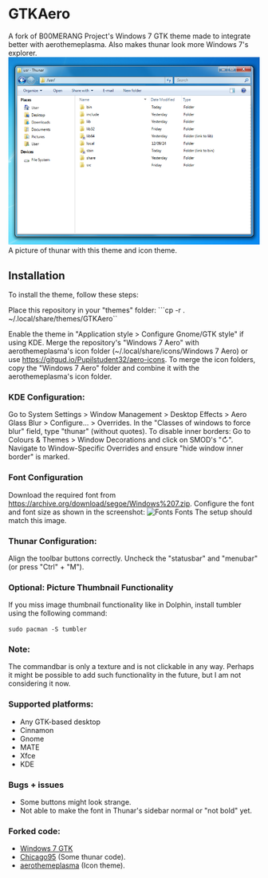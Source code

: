 # GTKAero
A fork of B00MERANG Project's Windows 7 GTK theme made to integrate better with aerothemeplasma. Also makes thunar look more Windows 7's explorer.
<img src="screenshots/save.png" alt="Desktop"/>
A picture of thunar with this theme and icon theme.

## Installation
To install the theme, follow these steps:

Place this repository in your "themes" folder:
```cp -r . ~/.local/share/themes/GTKAero``

Enable the theme in "Application style > Configure Gnome/GTK style" if using KDE.
Merge the repository's "Windows 7 Aero" with aerothemeplasma's icon folder (~/.local/share/icons/Windows 7 Aero) or use https://gitgud.io/Pupilstudent32/aero-icons.
To merge the icon folders, copy the "Windows 7 Aero" folder and combine it with the aerothemeplasma's icon folder.

### KDE Configuration:

Go to System Settings > Window Management > Desktop Effects > Aero Glass Blur > Configure... > Overrides.
In the "Classes of windows to force blur" field, type "thunar" (without quotes).
To disable inner borders:
Go to Colours & Themes > Window Decorations and click on SMOD's "↻".
Navigate to Window-Specific Overrides and ensure "hide window inner border" is marked.

### Font Configuration

Download the required font from https://archive.org/download/segoe/Windows%207.zip.
Configure the font and font size as shown in the screenshot: 
<img src="screenshots/fonts.png" alt="Fonts"/>
Fonts The setup should match this image.

### Thunar Configuration:

Align the toolbar buttons correctly.
Uncheck the "statusbar" and "menubar" (or press "Ctrl" + "M").

### Optional: Picture Thumbnail Functionality

If you miss image thumbnail functionality like in Dolphin, install tumbler using the following command:

```sudo pacman -S tumbler```

### Note:
The commandbar is only a texture and is not clickable in any way. 
Perhaps it might be possible to add such functionality in the future, but I am not considering it now.

### Supported platforms:
- Any GTK-based desktop
- Cinnamon
- Gnome
- MATE
- Xfce
- KDE

### Bugs + issues
- Some buttons might look strange.
- Not able to make the font in Thunar's sidebar normal or "not bold" yet.

### Forked code:
- [Windows 7 GTK](https://github.com/B00merang-Project/Windows-7)
- [Chicago95](https://github.com/grassmunk/chicago95) (Some thunar code).
- [aerothemeplasma](https://gitgud.io/wackyideas/aerothemeplasma/) (Icon theme).
